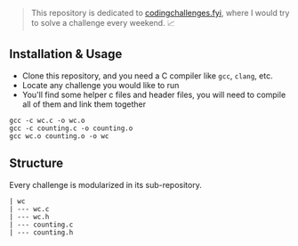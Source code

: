 > This repository is dedicated to [codingchallenges.fyi](https://codingchallenges.fyi), where I would try to solve a challenge every weekend. 📈

## Installation & Usage
- Clone this repository, and you need a C compiler like `gcc`, `clang`, etc.
- Locate any challenge you would like to run
- You'll find some helper c files and header files, you will need to compile all of them and link them together
```
gcc -c wc.c -o wc.o
gcc -c counting.c -o counting.o
gcc wc.o counting.o -o wc
```

## Structure
Every challenge is modularized in its sub-repository.
```
| wc
| --- wc.c
| --- wc.h
| --- counting.c
| --- counting.h
```
